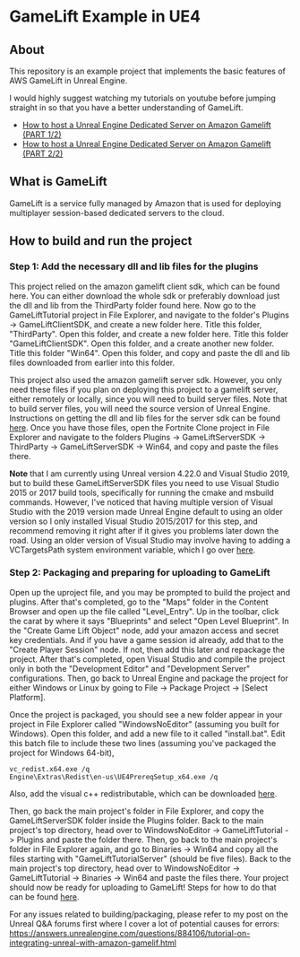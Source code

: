 # GameLift Example in UE4

## About
This repository is an example project that implements the basic features of AWS GameLift in Unreal Engine.

I would highly suggest watching my tutorials on youtube before jumping straight in so that you have a better understanding of GameLift.

- [How to host a Unreal Engine Dedicated Server on Amazon Gamelift (PART 1/2)](https://youtu.be/Iq2LpwXogTw)
- [How to host a Unreal Engine Dedicated Server on Amazon Gamelift (PART 2/2)](https://youtu.be/2I8JDeMGkgc)

## What is GameLift

GameLift is a service fully managed by Amazon that is used for deploying multiplayer session-based dedicated servers to the cloud.

## How to build and run the project

### Step 1: Add the necessary dll and lib files for the plugins

This project relied on the amazon gamelift client sdk, which can be found here. You can either download the whole sdk or preferably download just the dll and lib from the ThirdParty folder found here. Now go to the GameLiftTutorial project in File Explorer, and navigate to the folder's Plugins -> GameLiftClientSDK, and create a new folder here. Title this folder, "ThirdParty". Open this folder, and create a new folder here. Title this folder "GameLiftClientSDK". Open this folder, and a create another new folder. Title this folder "Win64". Open this folder, and copy and paste the dll and lib files downloaded from earlier into this folder.

This project also used the amazon gamelift server sdk. However, you only need these files if you plan on deploying this project to a gamelift server, either remotely or locally, since you will need to build server files. Note that to build server files, you will need the source version of Unreal Engine. Instructions on getting the dll and lib files for the server sdk can be found [here](https://docs.aws.amazon.com/gamelift/latest/developerguide/integration-engines-setup-unreal.html). Once you have those files, open the Fortnite Clone project in File Explorer and navigate to the folders Plugins -> GameLiftServerSDK -> ThirdParty -> GameLiftServerSDK -> Win64, and copy and paste the files there.

**Note** that I am currently using Unreal version 4.22.0 and Visual Studio 2019, but to build these GameLiftServerSDK files you need to use Visual Studio 2015 or 2017 build tools, specifically for running the cmake and msbuild commands. However, I've noticed that having multiple version of Visual Studio with the 2019 version made Unreal Engine default to using an older version so I only installed Visual Studio 2015/2017 for this step, and recommend removing it right after if it gives you problems later down the road. Using an older version of Visual Studio may involve having to adding a VCTargetsPath system environment variable, which I go over [here](https://answers.unrealengine.com/questions/884106/tutorial-on-integrating-unreal-with-amazon-gamelif.html).

### Step 2: Packaging and preparing for uploading to GameLift

Open up the uproject file, and you may be prompted to build the project and plugins. After that's completed, go to the "Maps" folder in the Content Browser and open up the file called "Level_Entry". Up in the toolbar, click the carat by where it says "Blueprints" and select "Open Level Blueprint". In the "Create Game Lift Object" node, add your amazon access and secret key credentials. And if you have a game session id already, add that to the "Create Player Session" node. If not, then add this later and repackage the project. After that's completed, open Visual Studio and compile the project only in both the "Development Editor" and "Development Server" configurations. Then, go back to Unreal Engine and package the project for either Windows or Linux by going to File -> Package Project -> [Select Platform].

Once the project is packaged, you should see a new folder appear in your project in File Explorer called "WindowsNoEditor" (assuming you built for Windows). Open this folder, and add a new file to it called "install.bat". Edit this batch file to include these two lines (assuming you've packaged the project for Windows 64-bit),

```
vc_redist.x64.exe /q
Engine\Extras\Redist\en-us\UE4PrereqSetup_x64.exe /q
```
Also, add the visual c++ redistributable, which can be downloaded [here](https://support.microsoft.com/en-us/help/2977003/the-latest-supported-visual-c-downloads).

Then, go back the main project's folder in File Explorer, and copy the GameLiftServerSDK folder inside the Plugins folder. Back to the main project's top directory, head over to WindowsNoEditor -> GameLiftTutorial -> Plugins and paste the folder there. Then, go back to the main project's folder in File Explorer again, and go to Binaries -> Win64 and copy all the files starting with "GameLiftTutorialServer" (should be five files). Back to the main project's top directory, head over to WindowsNoEditor -> GameLiftTutorial -> Binaries -> Win64 and paste the files there. Your project should now be ready for uploading to GameLift! Steps for how to do that can be found [here](https://docs.aws.amazon.com/gamelift/latest/developerguide/gamelift-build-cli-uploading.html).

For any issues related to building/packaging, please refer to my post on the Unreal Q&A forums first where I cover a lot of potential causes for errors: https://answers.unrealengine.com/questions/884106/tutorial-on-integrating-unreal-with-amazon-gamelif.html
